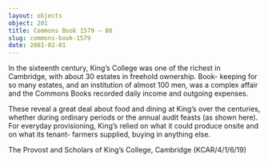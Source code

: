 ```yaml
---
layout: objects
object: 201
title: Commons Book 1579 – 80
slug: commons-book-1579
date: 2001-02-01
---
```

In the sixteenth century, King’s College was one of the richest in Cambridge, with about 30 estates in freehold ownership. Book- keeping for so many estates, and an institution of almost 100 men, was a complex affair and the Commons Books recorded daily income and outgoing expenses.

These reveal a great deal about food and dining at King’s over the centuries, whether during ordinary periods or the annual audit feasts (as shown here). For everyday provisioning, King’s relied on what it could produce onsite and on what its tenant- farmers supplied, buying in anything else.  

The Provost and Scholars of King’s College, Cambridge (KCAR/4/1/6/19)
